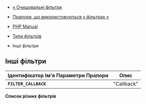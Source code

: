 - [« Очищувальні фільтри](filter.filters.sanitize.md)
- [Прапори, що використовуються у фільтрах »](filter.filters.flags.md)

- [PHP Manual](index.md)
- [Типи фільтрів](filter.filters.md)
- Інші фільтри

## Інші фільтри

| Ідентифікатор Ім'я Параметри Прапори | Опис       |
| ------------------------------------ | ---------- |
| **`FILTER_CALLBACK`**                | "Callback" | Функція або метод типу [callable](language.types.callable.md) | Усі прапори ігноруються | Викликається функція користувача для фільтрації даних.

**Список різних фільтрів**
